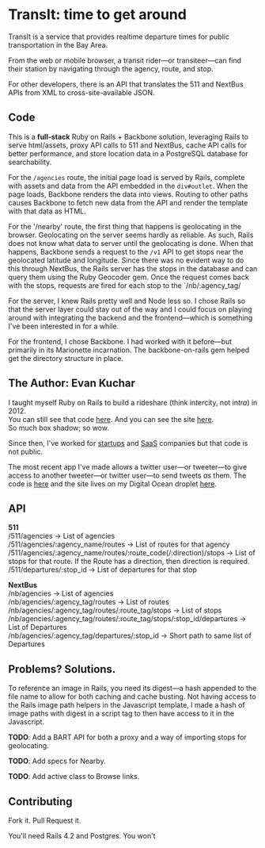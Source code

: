 TransIt: time to get around
===========================
TransIt is a service that provides realtime departure times for public transportation in the Bay Area.

From the web or mobile browser, a transit rider—or transiteer—can find their station by navigating through the agency, route, and stop.

For other developers, there is an API that translates the 511 and NextBus APIs from XML to cross-site-available JSON.

Code
----
This is a **full-stack** Ruby on Rails + Backbone solution, leveraging Rails to serve html/assets, proxy API calls to 511 and NextBus, cache API calls for better performance, and store location data in a PostgreSQL database for searchability.

For the `/agencies` route, the initial page load is served by Rails, complete with assets and data from the API embedded in the `div#outlet`. When the page loads, Backbone renders the data into views. Routing to other paths causes Backbone to fetch new data from the API and render the template with that data as HTML.

For the '/nearby' route, the first thing that happens is geolocating in the browser. Geolocating on the server seems hardly as reliable. As such, Rails does not know what data to server until the geolocating is done. When that happens, Backbone sends a request to the `/v1` API to get stops near the geolocated latitude and longitude. Since there was no evident way to do this through NextBus, the Rails server has the stops in the database and can query them using the Ruby Geocoder gem. Once the request comes back with the stops, requests are fired for each stop to the `/nb/:agency_tag/

For the server, I knew Rails pretty well and Node less so. I chose Rails so that the server layer could stay out of the way and I could focus on playing around with integrating the backend and the frontend—which is something I've been interested in for a while.

For the frontend, I chose Backbone. I had worked with it before—but primarily in its Marionette incarnation. The backbone-on-rails gem helped get the directory structure in place.


The Author: Evan Kuchar
-----------------------
I taught myself Ruby on Rails to build a rideshare (think in*ter*city, not in*tra*) in 2012.
<br>You can still see that code [here](https://github.com/evanboho/hithr.to). And you can see the site [here](http://hithr.herokuapp.com/).
<br>So much box shadow; so wow.

Since then, I've worked for [startups](https://dabble.co) and [SaaS](http://www.granicus.com/) companies but that code is not public.

The most recent app I've made allows a twitter user—or tweeter—to give access to another tweeter—or twitter user—to send tweets *as* them.
The code is [here](https://github.com/evanboho/140x) and the site lives on my Digital Ocean droplet [here](http://140x140.net/).

API
---
**511**
<br>/511/agencies -> List of agencies
<br>/511/agencies/:agency_name/routes -> List of routes for that agency
<br>/511/agencies/:agency_name/routes/:route_code(/:direction)/stops -> List of stops for that route. If the Route has a direction, then direction is required.
<br>/511/departures/:stop_id -> List of departures for that stop


**NextBus**
<br>/nb/agencies -> List of agencies
<br>/nb/agencies/:agency_tag/routes -> List of routes
<br>/nb/agencies/:agency_tag/routes/:route_tag/stops -> List of stops
<br>/nb/agencies/:agency_tag/routes/:route_tag/stops/:stop_id/departures -> List of Departures
<br>/nb/agencies/:agency_tag/departures/:stop_id -> Short path to same list of Departures

Problems? Solutions.
--------------------
To reference an image in Rails, you need its digest—a hash appended to the file name to allow for both caching and cache busting. Not having access to the Rails image path helpers in the Javascript template, I made a hash of image paths with digest in a script tag to then have access to it in the Javascript.

**TODO**: Add a BART API for both a proxy and a way of importing stops for geolocating.

**TODO**: Add specs for Nearby.

**TODO**: Add active class to Browse links.

Contributing
------------
Fork it. Pull Request it.

You'll need Rails 4.2 and Postgres. You won't
